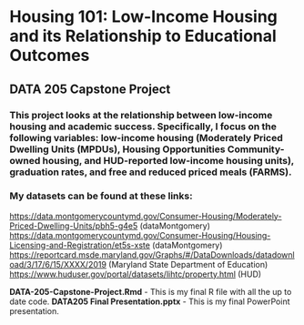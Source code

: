# Housing 101: Low-Income Housing and its Relationship to Educational Outcomes
## DATA 205 Capstone Project
### This project looks at the relationship between low-income housing and academic success. Specifically, I focus on the following variables: low-income housing (Moderately Priced Dwelling Units (MPDUs), Housing Opportunities Community-owned housing, and HUD-reported low-income housing units), graduation rates, and free and reduced priced meals (FARMS).
### My datasets can be found at these links:
https://data.montgomerycountymd.gov/Consumer-Housing/Moderately-Priced-Dwelling-Units/pbh5-g4e5 (dataMontgomery)
https://data.montgomerycountymd.gov/Consumer-Housing/Housing-Licensing-and-Registration/et5s-xste (dataMontgomery)
https://reportcard.msde.maryland.gov/Graphs/#/DataDownloads/datadownload/3/17/6/15/XXXX/2019 (Maryland State Department of Education)
https://www.huduser.gov/portal/datasets/lihtc/property.html (HUD)

**DATA-205-Capstone-Project.Rmd** - This is my final R file with all the up to date code.
**DATA205 Final Presentation.pptx** - This is my final PowerPoint presentation.

